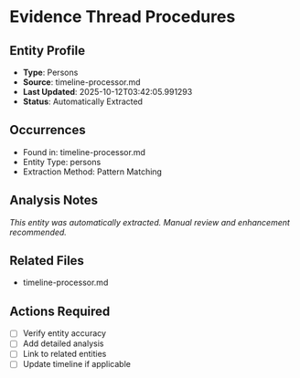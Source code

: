 # Evidence Thread Procedures

## Entity Profile
- **Type**: Persons
- **Source**: timeline-processor.md
- **Last Updated**: 2025-10-12T03:42:05.991293
- **Status**: Automatically Extracted

## Occurrences
- Found in: timeline-processor.md
- Entity Type: persons
- Extraction Method: Pattern Matching

## Analysis Notes
*This entity was automatically extracted. Manual review and enhancement recommended.*

## Related Files
- timeline-processor.md

## Actions Required
- [ ] Verify entity accuracy
- [ ] Add detailed analysis
- [ ] Link to related entities
- [ ] Update timeline if applicable
